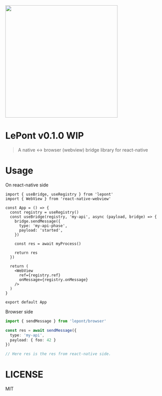 <img src="https://raw.githubusercontent.com/kt3k/lepont/master/design/lepont.png" width="350" />

# LePont v0.1.0 WIP

> A native <-> browser (webview) bridge library for react-native

# Usage

On react-native side

```tsx
import { useBridge, useRegistry } from 'lepont'
import { WebView } from 'react-native-webview'

const App = () => {
  const registry = useRegistry()
  const useBridge(registry, 'my-api', async (payload, bridge) => {
    bridge.sendMessage({
      type: 'my-api-phase',
      payload: 'started',
    })

    const res = await myProcess()

    return res
  })

  return (
    <WebView
      ref={registry.ref}
      onMessage={registry.onMessage}
    />
  )
}

export default App
```

Browser side
```ts
import { sendMessage } from 'lepont/browser'

const res = await sendMessage({
  type: 'my-api',
  payload: { foo: 42 }
})

// Here res is the res from react-native side.
```

# LICENSE

MIT
